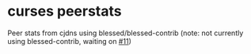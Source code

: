 # curses peerstats
Peer stats from cjdns using blessed/blessed-contrib (note: not currently using blessed-contrib, waiting on [#11](https://github.com/yaronn/blessed-contrib/pull/11))
